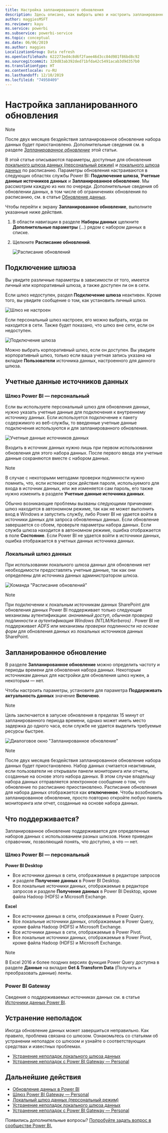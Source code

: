 ```yaml
---
title: Настройка запланированного обновления
description: Здесь описано, как выбрать шлюз и настроить запланированное обновление.
author: maggiesMSFT
ms.reviewer: kayu
ms.service: powerbi
ms.subservice: powerbi-service
ms.topic: conceptual
ms.date: 06/06/2019
ms.author: maggies
LocalizationGroup: Data refresh
ms.openlocfilehash: 622273ed4c8d6f2faee46d3cc84d981f86bd8c92
ms.sourcegitcommit: 320d83ab392ded71bfda42c5491acab3d9d357b0
ms.translationtype: HT
ms.contentlocale: ru-RU
ms.lasthandoff: 12/10/2019
ms.locfileid: "74958409"
---
```

# <a name="configure-scheduled-refresh"></a>Настройка запланированного обновления

>[!NOTE]
>После двух месяцев бездействия запланированное обновление набора данных будет приостановлено. Дополнительные сведения см. в разделе [*Запланированное обновление*](#scheduled-refresh) этой статьи.

В этой статье описываются параметры, доступные для обновления [локального шлюза данных (персональный режим)](service-gateway-personal-mode.md) и [локального шлюза данных](service-gateway-onprem.md) по расписанию. Параметры обновления настраиваются в следующих областях службы Power BI: **Подключение шлюза**, **Учетные данные источников данных** и **Запланированное обновление**. Мы рассмотрим каждую из них по очереди. Дополнительные сведения об обновлении данных, в том числе об ограничениях обновления по расписанию, см. в статье [Обновление данных](refresh-data.md#data-refresh).

Чтобы перейти к экрану **Запланированное обновление**, выполните указанные ниже действия.

1. В области навигации в разделе **Наборы данных** щелкните **Дополнительные параметры** (…) рядом с набором данных в списке.
2. Щелкните **Расписание обновлений**.

    ![Расписание обновлений](media/refresh-scheduled-refresh/dataset-menu.png)

## <a name="gateway-connection"></a>Подключение шлюза

Вы увидите различные параметры в зависимости от того, имеется личный или корпоративный шлюза, а также доступен ли он в сети.

Если шлюз недоступен, раздел **Подключение шлюза** неактивен. Кроме того, вы увидите сообщение о том, как установить личный шлюз.

![Шлюз не настроен](media/refresh-scheduled-refresh/gateway-not-configured.png)

Если персональный шлюз настроен, его можно выбрать, когда он находится в сети. Также будет показано, что шлюз вне сети, если он недоступен.

![Подключение шлюза](media/refresh-scheduled-refresh/gateway-connection.png)

Можно выбрать корпоративный шлюз, если он доступен. Вы увидите корпоративный шлюз, только если ваша учетная запись указана на вкладке **Пользователи** источника данных, настроенного для данного шлюза.

## <a name="data-source-credentials"></a>Учетные данные источников данных

### <a name="power-bi-gateway---personal"></a>Шлюз Power BI — персональный

Если вы используете персональный шлюз для обновления данных, нужно указать учетные данные для подключения к внутреннему источнику данных. Если используется подключение к пакету содержимого из веб-службы, то введенные учетные данные подключения используются и для запланированного обновления.

![Учетные данные источников данных](media/refresh-scheduled-refresh/data-source-credentials-pgw.png)

Входить в источник данных нужно лишь при первом использовании обновления для этого набора данных. После первого ввода эти учетные данные сохраняются вместе с набором данных.

> [!NOTE]
> В случае с некоторыми методами проверки подлинности нужно помнить, что, если истекает срок действия пароля, используемого для входа в источник данных, или же изменяется сам пароль, его также нужно изменить в разделе **Учетные данные источника данных**.

Обычно возникающие проблемы вызваны следующими причинами: шлюз находится в автономном режиме, так как не может выполнить вход в Windows и запустить службу, либо Power BI не удается войти в источники данных для запроса обновленных данных. Если обновление завершается со сбоем, проверьте параметры набора данных. Если служба шлюза находится в автономном режиме, ошибка отображается в поле **Состояние**. Если Power BI не удается войти в источники данных, ошибка отображается в учетных данных источника данных.

### <a name="on-premises-data-gateway"></a>Локальный шлюз данных

При использовании локального шлюза данных для обновления нет необходимости предоставлять учетные данные, так как они определены для источника данных администратором шлюза.

![Команда "Расписание обновлений"](media/refresh-scheduled-refresh/data-source-credentials-egw.png)

> [!NOTE]
> При подключении к локальным источникам данных SharePoint для обновления данных Power BI поддерживает только следующие механизмы аутентификации: *анонимный доступ*, *обычная проверка подлинности* и *аутентификация Windows (NTLM/Kerberos)* . Power BI не поддерживает *ADFS* или механизмы *проверки подлинности на основе форм* для обновления данных из локальных источников данных SharePoint.

## <a name="scheduled-refresh"></a>Запланированное обновление

В разделе **Запланированное обновление** можно определить частоту и периоды времени для обновления набора данных. Некоторым источникам данных для настройки для обновления шлюз нужен, а некоторым — нет.

Чтобы настроить параметры, установите для параметра **Поддерживать актуальность данных** значение **Включено**.

> [!NOTE]
> Цель заключается в запуске обновления в пределах 15 минут от запланированного периода времени, однако может иметь место задержка до одного часа, если службе не удается выделить требуемые ресурсы быстрее.

![Диалоговое окно "Запланированное обновление"](media/refresh-scheduled-refresh/scheduled-refresh.png)

> [!NOTE]
> После двух месяцев бездействия запланированное обновление набора данных будет приостановлено. Набор данных считается неактивным, если пользователи не открывали панели мониторинга или отчеты, созданные на основе этого набора данных. В этом случае владельцу набора данных отправляется электронное сообщение о том, что обновление по расписанию приостановлено. Расписание обновления для набора данных отображается как **отключенное**. Чтобы возобновить запланированное обновление, просто повторно откройте любую панель мониторинга или отчет, созданные на основе набора данных.

## <a name="whats-supported"></a>Что поддерживается?

Запланированное обновление поддерживается для определенных наборов данных с использованием разных шлюзов. Ниже приведен справочник, позволяющий понять, что доступно, а что — нет.

### <a name="power-bi-gateway---personal"></a>Шлюз Power BI — персональный

**Power BI Desktop**

* Все источники данных в сети, отображаемые в редакторе запросов и разделе **Получение данных** в Power BI Desktop.
* Все локальные источники данных, отображаемые в редакторе запросов и разделе **Получение данных** в Power BI Desktop, кроме файла Hadoop (HDFS) и Microsoft Exchange.

**Excel**

* Все источники данных в сети, отображаемые в Power Query.
* Все локальные источники данных, отображаемые в Power Query, кроме файла Hadoop (HDFS) и Microsoft Exchange.
* Все источники данных в сети, отображаемые в Power Pivot.
* Все локальные источники данных, отображаемые в Power Pivot, кроме файла Hadoop (HDFS) и Microsoft Exchange.

> [!NOTE]
> В Excel 2016 и более поздних версиях функция Power Query доступна в разделе **Данные** на вкладке **Get & Transform Data** (Получить и преобразовать данные) ленты.

### <a name="power-bi-gateway"></a>Power BI Gateway

Сведения о поддерживаемых источниках данных см. в статье [Источники данных Power BI](power-bi-data-sources.md).

## <a name="troubleshooting"></a>Устранение неполадок
Иногда обновление данных может завершиться неправильно. Как правило, проблема связана со шлюзом. Ознакомьтесь со статьями об устранении неполадок со шлюзом и узнайте о соответствующих средствах и известных проблемах.

- [Устранение неполадок локального шлюза данных](service-gateway-onprem-tshoot.md)
- [Устранение неполадок с Power BI Gateway — Personal](service-admin-troubleshooting-power-bi-personal-gateway.md)

## <a name="next-steps"></a>Дальнейшие действия

- [Обновление данных в Power BI](refresh-data.md)  
- [Шлюз Power BI Gateway — Personal](service-gateway-personal-mode.md)  
- [Локальный шлюз данных (персональный режим)](service-gateway-onprem.md)  
- [Устранение неполадок локального шлюза данных](service-gateway-onprem-tshoot.md)  
- [Устранение неполадок с Power BI Gateway — Personal](service-admin-troubleshooting-power-bi-personal-gateway.md)  

Появились дополнительные вопросы? [Попробуйте задать вопрос в сообществе Power BI.](https://community.powerbi.com/)